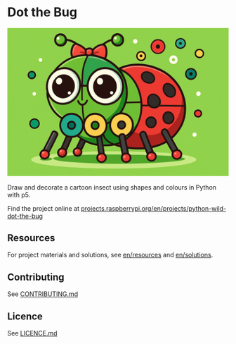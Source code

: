 # Dot the Bug

![A cartoon bug made from shapes in p5](en/images/banner.png)

Draw and decorate a cartoon insect using shapes and colours in Python with p5.

Find the project online at [projects.raspberrypi.org/en/projects/python-wild-dot-the-bug](https://projects.raspberrypi.org/en/projects/python-wild-dot-the-bug)

## Resources
For project materials and solutions, see [en/resources](https://github.com/raspberrypilearning/python-wild-dot-the-bug/tree/master/en/resources) and [en/solutions](https://github.com/raspberrypilearning/python-wild-dot-the-bug/tree/master/en/solutions).

## Contributing
See [CONTRIBUTING.md](CONTRIBUTING.md)

## Licence
See [LICENCE.md](LICENCE.md)

